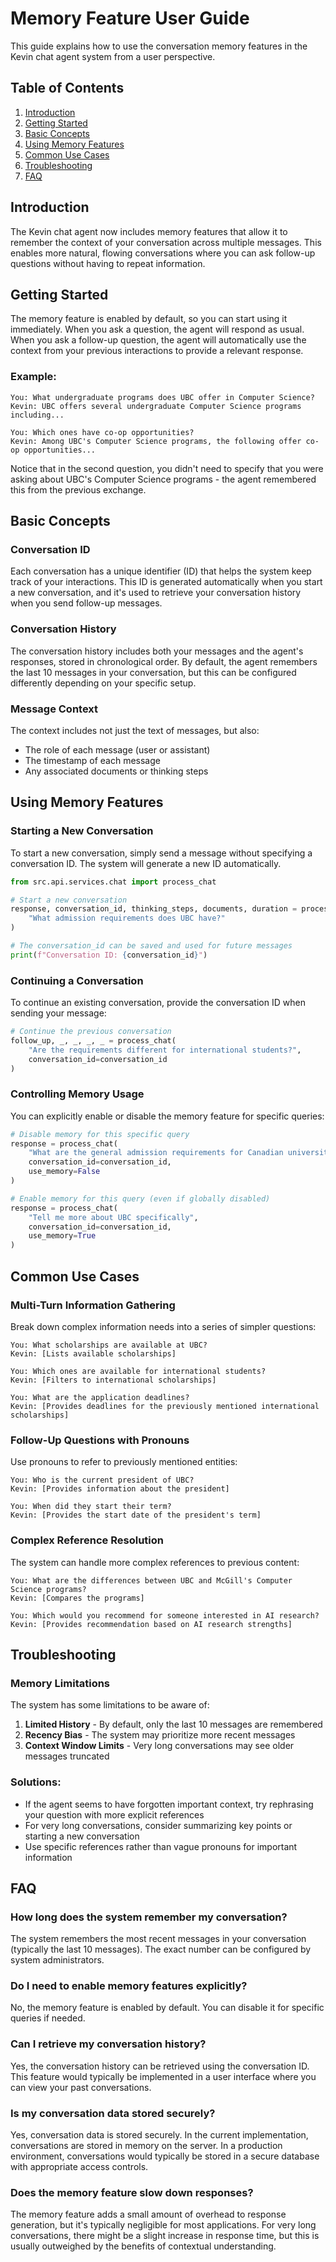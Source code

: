 # Memory Feature User Guide

This guide explains how to use the conversation memory features in the Kevin chat agent system from a user perspective.

## Table of Contents

1. [Introduction](#introduction)
2. [Getting Started](#getting-started)
3. [Basic Concepts](#basic-concepts)
4. [Using Memory Features](#using-memory-features)
5. [Common Use Cases](#common-use-cases)
6. [Troubleshooting](#troubleshooting)
7. [FAQ](#faq)

## Introduction

The Kevin chat agent now includes memory features that allow it to remember the context of your conversation across multiple messages. This enables more natural, flowing conversations where you can ask follow-up questions without having to repeat information.

## Getting Started

The memory feature is enabled by default, so you can start using it immediately. When you ask a question, the agent will respond as usual. When you ask a follow-up question, the agent will automatically use the context from your previous interactions to provide a relevant response.

### Example:

```
You: What undergraduate programs does UBC offer in Computer Science?
Kevin: UBC offers several undergraduate Computer Science programs including...

You: Which ones have co-op opportunities?
Kevin: Among UBC's Computer Science programs, the following offer co-op opportunities...
```

Notice that in the second question, you didn't need to specify that you were asking about UBC's Computer Science programs - the agent remembered this from the previous exchange.

## Basic Concepts

### Conversation ID

Each conversation has a unique identifier (ID) that helps the system keep track of your interactions. This ID is generated automatically when you start a new conversation, and it's used to retrieve your conversation history when you send follow-up messages.

### Conversation History

The conversation history includes both your messages and the agent's responses, stored in chronological order. By default, the agent remembers the last 10 messages in your conversation, but this can be configured differently depending on your specific setup.

### Message Context

The context includes not just the text of messages, but also:
- The role of each message (user or assistant)
- The timestamp of each message
- Any associated documents or thinking steps

## Using Memory Features

### Starting a New Conversation

To start a new conversation, simply send a message without specifying a conversation ID. The system will generate a new ID automatically.

```python
from src.api.services.chat import process_chat

# Start a new conversation
response, conversation_id, thinking_steps, documents, duration = process_chat(
    "What admission requirements does UBC have?"
)

# The conversation_id can be saved and used for future messages
print(f"Conversation ID: {conversation_id}")
```

### Continuing a Conversation

To continue an existing conversation, provide the conversation ID when sending your message:

```python
# Continue the previous conversation
follow_up, _, _, _, _ = process_chat(
    "Are the requirements different for international students?",
    conversation_id=conversation_id
)
```

### Controlling Memory Usage

You can explicitly enable or disable the memory feature for specific queries:

```python
# Disable memory for this specific query
response = process_chat(
    "What are the general admission requirements for Canadian universities?",
    conversation_id=conversation_id,
    use_memory=False
)

# Enable memory for this query (even if globally disabled)
response = process_chat(
    "Tell me more about UBC specifically",
    conversation_id=conversation_id,
    use_memory=True
)
```

## Common Use Cases

### Multi-Turn Information Gathering

Break down complex information needs into a series of simpler questions:

```
You: What scholarships are available at UBC?
Kevin: [Lists available scholarships]

You: Which ones are available for international students?
Kevin: [Filters to international scholarships]

You: What are the application deadlines?
Kevin: [Provides deadlines for the previously mentioned international scholarships]
```

### Follow-Up Questions with Pronouns

Use pronouns to refer to previously mentioned entities:

```
You: Who is the current president of UBC?
Kevin: [Provides information about the president]

You: When did they start their term?
Kevin: [Provides the start date of the president's term]
```

### Complex Reference Resolution

The system can handle more complex references to previous content:

```
You: What are the differences between UBC and McGill's Computer Science programs?
Kevin: [Compares the programs]

You: Which would you recommend for someone interested in AI research?
Kevin: [Provides recommendation based on AI research strengths]
```

## Troubleshooting

### Memory Limitations

The system has some limitations to be aware of:

1. **Limited History** - By default, only the last 10 messages are remembered
2. **Recency Bias** - The system may prioritize more recent messages
3. **Context Window Limits** - Very long conversations may see older messages truncated

### Solutions:

- If the agent seems to have forgotten important context, try rephrasing your question with more explicit references
- For very long conversations, consider summarizing key points or starting a new conversation
- Use specific references rather than vague pronouns for important information

## FAQ

### How long does the system remember my conversation?

The system remembers the most recent messages in your conversation (typically the last 10 messages). The exact number can be configured by system administrators.

### Do I need to enable memory features explicitly?

No, the memory feature is enabled by default. You can disable it for specific queries if needed.

### Can I retrieve my conversation history?

Yes, the conversation history can be retrieved using the conversation ID. This feature would typically be implemented in a user interface where you can view your past conversations.

### Is my conversation data stored securely?

Yes, conversation data is stored securely. In the current implementation, conversations are stored in memory on the server. In a production environment, conversations would typically be stored in a secure database with appropriate access controls.

### Does the memory feature slow down responses?

The memory feature adds a small amount of overhead to response generation, but it's typically negligible for most applications. For very long conversations, there might be a slight increase in response time, but this is usually outweighed by the benefits of contextual understanding. 